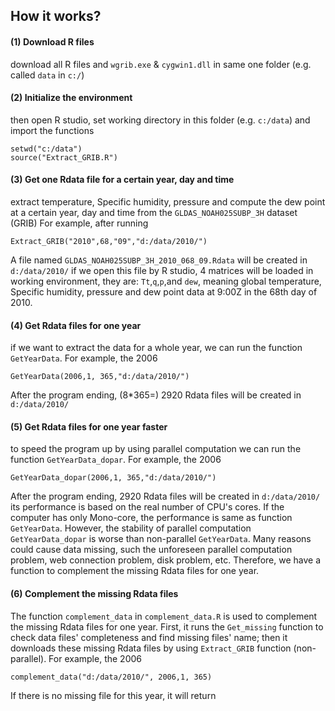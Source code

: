 ## How it works?

#### (1) Download R files
download all R files and `wgrib.exe` & `cygwin1.dll` in same one folder (e.g. called `data` in `c:/`)

#### (2) Initialize the environment
then open R studio, set working directory in this folder (e.g. `c:/data`) and import the functions

 	setwd("c:/data")
 	source("Extract_GRIB.R")

#### (3) Get one Rdata file for a certain year, day and time
extract temperature, Specific humidity, pressure and compute the dew point at a certain year, day and time from the `GLDAS_NOAH025SUBP_3H` dataset (GRIB) For example, after running

	Extract_GRIB("2010",68,"09","d:/data/2010/")


A file named `GLDAS_NOAH025SUBP_3H_2010_068_09.Rdata` will be created in `d:/data/2010/` if we open this file by R studio, 4 matrices will be loaded in working environment, they are: `Tt`,`q`,`p`,and `dew`, meaning global temperature, Specific humidity, pressure and dew point data at 9:00Z in the 68th day of 2010.

#### (4) Get Rdata files for one year
if we want to extract the data for a whole year, we can run the function `GetYearData`. For example, the 2006

	GetYearData(2006,1, 365,"d:/data/2010/")
 
After the program ending, (8*365=) 2920 Rdata files will be created in `d:/data/2010/`
 
#### (5) Get Rdata files for one year faster
to speed the program up by using parallel computation
we can run the function `GetYearData_dopar`. For example, the 2006

	GetYearData_dopar(2006,1, 365,"d:/data/2010/")
 
After the program ending, 2920 Rdata files will be created in `d:/data/2010/`
its performance is based on the real number of CPU's cores. If the computer has only Mono-core, the performance is same as function `GetYearData`.
However, the stability of parallel computation `GetYearData_dopar` is worse than non-parallel `GetYearData`. Many reasons could cause data missing, such the unforeseen parallel computation problem, web connection problem, disk problem, etc. Therefore, we have a function to complement the missing Rdata files for one year.

#### (6) Complement the missing Rdata files
The function `complement_data` in `complement_data.R` is used to complement the missing Rdata files for one year. 
First, it runs the `Get_missing` function to check data files' completeness and find missing files' name; then it downloads these missing Rdata files by using `Extract_GRIB` function (non-parallel). For example, the 2006

	complement_data("d:/data/2010/", 2006,1, 365)

If there is no missing file for this year, it will return

